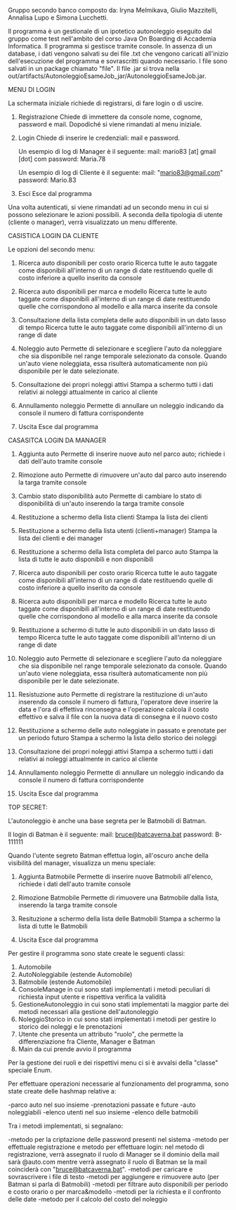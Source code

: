 Gruppo secondo banco composto da: Iryna Melmikava, Giulio Mazzitelli, Annalisa Lupo e Simona Lucchetti.

Il programma è un gestionale di un ipotetico autonoleggio eseguito dal gruppo come test nell'ambito del corso Java On Boarding di Accademia Informatica. 
Il programma si gestisce tramite console.
In assenza di un database, i dati vengono salvati su dei file .txt che vengono caricati all'inizio dell'esecuzione del programma e sovrascritti quando necessario.
I file sono salvati in un package chiamato "file".
Il file .jar si trova nella out/artifacts/AutonoleggioEsameJob_jar/AutonoleggioEsameJob.jar.

MENU DI LOGIN

La schermata iniziale richiede di registrarsi, di fare login o di uscire.
1. Registrazione
   Chiede di immettere da console nome, cognome, password e mail. 
   Dopodiché si viene rimandati al menu iniziale.     

2. Login
   Chiede di inserire le credenziali: mail e password.

   Un esempio di log di Manager è il seguente: 
   mail: mario83 [at] gmail [dot] com
   password: Maria.78

   Un esempio di log di Cliente è il seguente: 
   mail: "mario83@gmail.com"
   password: Mario.83

3. Esci
   Esce dal programma

Una volta autenticati, si viene rimandati ad un secondo menu in cui si possono selezionare le azioni possibili.
A seconda della tipologia di utente (cliente o manager), verrà visualizzato un menu differente.

CASISTICA LOGIN DA CLIENTE

Le opzioni del secondo menu:

1. Ricerca auto disponibili per costo orario
   Ricerca tutte le auto taggate come disponibili all'interno di un range di date restituendo quelle di costo inferiore a quello inserito da console

2. Ricerca auto disponibili per marca e modello
   Ricerca tutte le auto taggate come disponibili all'interno di un range di date restituendo quelle che corrispondono al modello e alla marca inserite da console

3. Consultazione della lista completa delle auto disponibili in un dato lasso di tempo
   Ricerca tutte le auto taggate come disponibili all'interno di un range di date

4. Noleggio auto
   Permette di selezionare e scegliere l'auto da noleggiare che sia disponibile nel range temporale selezionato da console.
   Quando un'auto viene noleggiata, essa risulterà automaticamente non più disponibile per le date selezionate.

5. Consultazione dei propri noleggi attivi
   Stampa a schermo tutti i dati relativi ai noleggi attualmente in carico al cliente

6. Annullamento noleggio 
   Permette di annullare un noleggio indicando da console il numero di fattura corrispondente	

7. Uscita
   Esce dal programma

CASASITCA LOGIN DA MANAGER

1. Aggiunta auto
   Permette di inserire nuove auto nel parco auto; richiede i dati dell'auto tramite console

2. Rimozione auto
   Permette di rimuovere un'auto dal parco auto inserendo la targa tramite console

3. Cambio stato disponibilità auto
   Permette di cambiare lo stato di disponibilità di un'auto inserendo la targa tramite console

4. Restituzione a schermo della lista clienti
   Stampa la lista dei clienti   

5. Restituzione a schermo della lista utenti (clienti+manager)
   Stampa la lista dei clienti e dei manager

6. Restituzione a schermo della lista completa del parco auto 
   Stampa la lista di tutte le auto disponibili e non disponibili

7. Ricerca auto disponibili per costo orario
   Ricerca tutte le auto taggate come disponibili all'interno di un range di date restituendo quelle di costo inferiore a quello inserito da console

8. Ricerca auto disponibili per marca e modello
   Ricerca tutte le auto taggate come disponibili all'interno di un range di date restituendo quelle che corrispondono al modello e alla marca inserite da console

9. Restituzione a schermo di tutte le auto disponibili in un dato lasso di tempo
   Ricerca tutte le auto taggate come disponibili all'interno di un range di date

10. Noleggio auto
    Permette di selezionare e scegliere l'auto da noleggiare che sia disponibile nel range temporale selezionato da console.
    Quando un'auto viene noleggiata, essa risulterà automaticamente non più disponibile per le date selezionate.
  
11. Resistuzione auto 
    Permette di registrare la restituzione di un'auto inserendo da console il numero di fattura, 
    l'operatore deve inserire la data e l'ora di effettiva rinconsegna e l'operazione calcola il costo effettivo
    e salva il file con la nuova data di consegna e il nuovo costo

12. Restituzione a schermo delle auto noleggiate in passato e prenotate per un periodo futuro
    Stampa a schermo la lista dello storico dei noleggi
   
13. Consultazione dei propri noleggi attivi
    Stampa a schermo tutti i dati relativi ai noleggi attualmente in carico al cliente

14. Annullamento noleggio
    Permette di annullare un noleggio indicando da console il numero di fattura corrispondente

15. Uscita
    Esce dal programma   
 


TOP SECRET:

L'autonoleggio è anche una base segreta per le Batmobili di Batman. 

   Il login di Batman è il seguente:
   mail: bruce@batcaverna.bat
   password: B-111111

Quando l'utente segreto Batman effettua login, all'oscuro anche della visibilità del manager, visualizza un menu speciale:

1. Aggiunta Batmobile
  Permette di inserire nuove Batmobili all'elenco, richiede i dati dell'auto tramite console

2. Rimozione Batmobile
  Permette di rimuovere una Batmobile dalla lista, inserendo la targa tramite console

3. Resituzione a schermo della lista delle Batmobili
  Stampa a schermo la lista di tutte le Batmobili

4. Uscita
  Esce dal programma

Per gestire il programma sono state create le seguenti classi:

1. Automobile 
2. AutoNoleggiabile (estende Automobile)
3. Batmobile (estende Automobile)
4. ConsoleManage in cui sono stati implementati i metodi peculiari di richiesta input utente e rispettiva verifica la validità
5. GestioneAutonoleggio in cui sono stati implementati la maggior parte dei metodi necessari alla gestione dell'autonoleggio
6. NoleggioStorico in cui sono stati implementati i metodi per gestire lo storico dei noleggi e le prenotazioni
7. Utente che presenta un attributo "ruolo", che permette la differenziazione fra Cliente, Manager e Batman 
8. Main da cui prende avvio il programma

Per la gestione dei ruoli e dei rispettivi menu ci si è avvalsi della "classe" speciale Enum.

Per effettuare operazioni necessarie al funzionamento del programma, sono state create delle hashmap relative a: 

-parco auto nel suo insieme
-prenotazioni passate e future
-auto noleggiabili
-elenco utenti nel suo insieme
-elenco delle batmobili

Tra i metodi implementati, si segnalano: 

-metodo per la criptazione delle password presenti nel sistema
-metodo per effettuale registrazione e metodo per effettuare login: nel metodo di registrazione, 
  verrà assegnato il ruolo di Manager se il dominio della mail sarà @auto.com
  mentre verrà assegnato il ruolo di Batman se la mail coinciderà con "bruce@batcaverna.bat".
-metodi per caricare e sovrascrivere i file di testo
-metodi per aggiungere e rimuovere auto (per Batman si parla di Batmobili)
-metodi per filtrare auto disponibili per periodo e costo orario o per marca&modello
-metodi per la richiesta e il confronto delle date
-metodo per il calcolo del costo del noleggio


